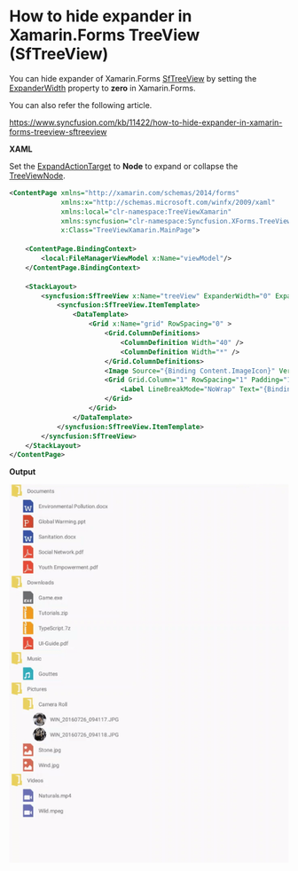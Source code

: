 # How to hide expander in Xamarin.Forms TreeView (SfTreeView)

You can hide expander of Xamarin.Forms [SfTreeView](https://help.syncfusion.com/xamarin/treeview/overview?) by setting the [ExpanderWidth](https://help.syncfusion.com/cr/cref_files/xamarin/Syncfusion.SfTreeView.XForms~Syncfusion.XForms.TreeView.SfTreeView~ExpanderWidth.html?) property to **zero** in Xamarin.Forms.

You can also refer the following article.

https://www.syncfusion.com/kb/11422/how-to-hide-expander-in-xamarin-forms-treeview-sftreeview

**XAML**

Set the [ExpandActionTarget](https://help.syncfusion.com/cr/cref_files/xamarin/Syncfusion.SfTreeView.XForms~Syncfusion.XForms.TreeView.SfTreeView~ExpandActionTarget.html?) to **Node** to expand or collapse the [TreeViewNode](https://help.syncfusion.com/cr/cref_files/xamarin/Syncfusion.SfTreeView.XForms~Syncfusion.TreeView.Engine.TreeViewNode.html?).
``` xml
<ContentPage xmlns="http://xamarin.com/schemas/2014/forms"
             xmlns:x="http://schemas.microsoft.com/winfx/2009/xaml"
             xmlns:local="clr-namespace:TreeViewXamarin"
             xmlns:syncfusion="clr-namespace:Syncfusion.XForms.TreeView;assembly=Syncfusion.SfTreeView.XForms"
             x:Class="TreeViewXamarin.MainPage">
 
    <ContentPage.BindingContext>
        <local:FileManagerViewModel x:Name="viewModel"/>
    </ContentPage.BindingContext>
 
    <StackLayout>
        <syncfusion:SfTreeView x:Name="treeView" ExpanderWidth="0" ExpandActionTarget="Node" ChildPropertyName="SubFiles" ItemTemplateContextType="Node" ItemsSource="{Binding ImageNodeInfo}">
            <syncfusion:SfTreeView.ItemTemplate>
                <DataTemplate>
                    <Grid x:Name="grid" RowSpacing="0" >
                        <Grid.ColumnDefinitions>
                            <ColumnDefinition Width="40" />
                            <ColumnDefinition Width="*" />
                        </Grid.ColumnDefinitions>
                        <Image Source="{Binding Content.ImageIcon}" VerticalOptions="Center" HorizontalOptions="Center" HeightRequest="35" WidthRequest="35"/>
                        <Grid Grid.Column="1" RowSpacing="1" Padding="1,0,0,0" VerticalOptions="Center">
                            <Label LineBreakMode="NoWrap" Text="{Binding Content.ItemName}" VerticalTextAlignment="Center"/>
                        </Grid>
                    </Grid>
                </DataTemplate>
            </syncfusion:SfTreeView.ItemTemplate>
        </syncfusion:SfTreeView>
    </StackLayout>
</ContentPage>
```
**Output**

![HideTreeViweNode](https://github.com/SyncfusionExamples/hide-expander-treeview-xamarin/blob/master/ScreenShot/HideTreeViewNode.gif)
